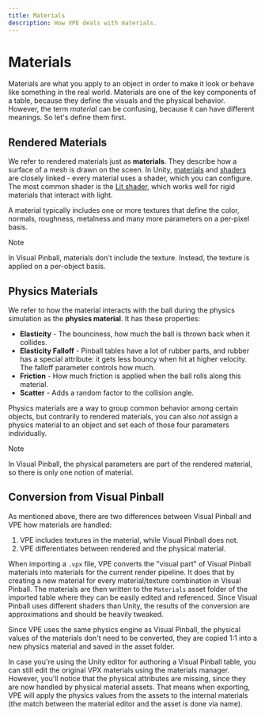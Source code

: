 ```yaml
---
title: Materials
description: How VPE deals with materials.
---
```


# Materials

Materials are what you apply to an object in order to make it look or behave like something in the real world. Materials are one of the key components of a table, because they define the visuals and the physical behavior. However, the term *material* can be confusing, because it can have different meanings. So let's define them first.

## Rendered Materials

We refer to rendered materials just as **materials**. They describe how a surface of a mesh is drawn on the sceen. In Unity, [materials](https://docs.unity3d.com/Manual/materials-introduction.html) and [shaders](https://docs.unity3d.com/Manual/Shaders.html) are closely linked - every material uses a shader, which you can configure. The most common shader is the [Lit shader](https://docs.unity3d.com/Packages/com.unity.render-pipelines.high-definition@12.0/manual/Lit-Shader.html), which works well for rigid materials that interact with light. 

A material typically includes one or more textures that define the color, normals, roughness, metalness and many more parameters on a per-pixel basis. 

> [!note]
> In Visual Pinball, materials don't include the texture. Instead, the texture is applied on a per-object basis.

## Physics Materials

We refer to how the material interacts with the ball during the physics simulation as the **physics material**. It has these properties:

- **Elasticity** - The bounciness, how much the ball is thrown back when it collides.
- **Elasticity Falloff** - Pinball tables have a lot of rubber parts, and rubber has a special attribute: it gets less bouncy when hit at higher velocity. The falloff parameter controls how much.
- **Friction** - How much friction is applied when the ball rolls along this material.
- **Scatter** - Adds a random factor to the collision angle.

Physics materials are a way to group common behavior among certain objects, but contrarily to rendered materials, you can also *not* assign a physics material to an object and set each of those four parameters individually.

> [!note]
> In Visual Pinball, the physical parameters are part of the rendered material, so there is only one notion of material.

## Conversion from Visual Pinball

As mentioned above, there are two differences between Visual Pinball and VPE how materials are handled:

1. VPE includes textures in the material, while Visual Pinball does not.
2. VPE differentiates between rendered and the physical material.

When importing a `.vpx` file, VPE converts the "visual part" of Visual Pinball materials into materials for the current render pipeline. It does that by creating a new material for every material/texture combination in Visual Pinball. The materials are then written to the `Materials` asset folder of the imported table where they can be easily edited and referenced. Since Visual Pinball uses different shaders than Unity, the results of the conversion are approximations and should be heavily tweaked. 

Since VPE uses the same physics engine as Visual Pinball, the physical values of the materials don't need to be converted, they are copied 1:1 into a new physics material and saved in the asset folder.

In case you're using the Unity editor for authoring a Visual Pinball table, you can still edit the original VPX materials using the materials manager. However, you'll notice that the physical attributes are missing, since they are now handled by physical material assets. That means when exporting, VPE will apply the physics values from the assets to the internal materials (the match between the material editor and the asset is done via name).